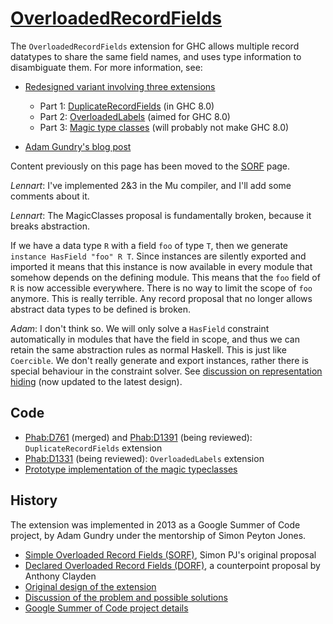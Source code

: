 # [OverloadedRecordFields](records/overloaded-record-fields)


The `OverloadedRecordFields` extension for GHC allows multiple record datatypes to share the same field names, and uses type information to disambiguate them. For more information, see:

- [Redesigned variant involving three extensions](records/overloaded-record-fields/redesign)

  - Part 1: [DuplicateRecordFields](records/overloaded-record-fields/duplicate-record-fields) (in GHC 8.0)
  - Part 2: [OverloadedLabels](records/overloaded-record-fields/overloaded-labels) (aimed for GHC 8.0)
  - Part 3: [Magic type classes](records/overloaded-record-fields/magic-classes) (will probably not make GHC 8.0)
- [ Adam Gundry's blog post](http://www.well-typed.com/blog/2015/03/overloadedrecordfields-revived/)


Content previously on this page has been moved to the [SORF](records/overloaded-record-fields/sorf) page.

*Lennart*: I've implemented 2&3 in the Mu compiler, and I'll add some comments about it.

*Lennart*: The MagicClasses proposal is fundamentally broken, because it breaks abstraction.


If we have a data type `R` with a field `foo` of type `T`, then we generate `instance HasField "foo" R T`.
Since instances are silently exported and imported it means that this instance is now available in every module that somehow depends on the defining module.  This means that the `foo` field of `R` is now accessible everywhere.  There is no way to limit the scope of `foo` anymore.  This is really terrible.  Any record proposal that no longer allows abstract data types to be defined is broken.

*Adam*: I don't think so. We will only solve a `HasField` constraint automatically in modules that have the field in scope, and thus we can retain the same abstraction rules as normal Haskell. This is just like `Coercible`. We don't really generate and export instances, rather there is special behaviour in the constraint solver. See [discussion on representation hiding](records/overloaded-record-fields/magic-classes#representation-hiding) (now updated to the latest design).

## Code

- [ Phab:D761](https://phabricator.haskell.org/D761) (merged) and [ Phab:D1391](https://phabricator.haskell.org/D1391) (being reviewed): `DuplicateRecordFields` extension
- [ Phab:D1331](https://phabricator.haskell.org/D1331) (being reviewed): `OverloadedLabels` extension
- [ Prototype implementation of the magic typeclasses](https://github.com/adamgundry/records-prototype)

## History


The extension was implemented in 2013 as a Google Summer of Code project, by Adam Gundry under the mentorship of Simon Peyton Jones.

- [Simple Overloaded Record Fields (SORF)](records/overloaded-record-fields/sorf), Simon PJ's original proposal
- [Declared Overloaded Record Fields (DORF)](records/declared-overloaded-record-fields), a counterpoint proposal by Anthony Clayden
- [Original design of the extension](records/overloaded-record-fields/design)
- [Discussion of the problem and possible solutions](records)
- [ Google Summer of Code project details](http://www.google-melange.com/gsoc/project/google/gsoc2013/adamgundry/4766932662222848)